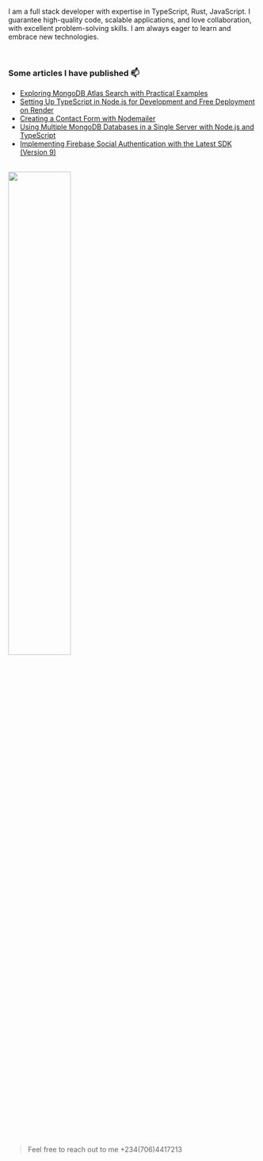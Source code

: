 <p align="center" max-width="300">

I am a full stack developer with expertise in TypeScript, Rust, JavaScript. I guarantee high-quality code, scalable applications, and love collaboration, with excellent problem-solving skills. I am always eager to learn and embrace new technologies.

<br />

### Some articles I have published 📫

- [Exploring MongoDB Atlas Search with Practical Examples](https://chukwu3meka.medium.com/a-practical-example-using-mongodb-atlas-search-144ab2d4ed78)
- [Setting Up TypeScript in Node.js for Development and Free Deployment on Render](https://chukwu3meka.medium.com/setup-typescript-in-nodejs-for-development-and-free-deployment-to-render-74e804de6691)
- [Creating a Contact Form with Nodemailer](https://chukwu3meka.medium.com/contact-form-with-nodemailer-3bf217db9df8)
- [Using Multiple MongoDB Databases in a Single Server with Node.js and TypeScript](https://chukwu3meka.medium.com/using-multiple-mongodb-databases-in-a-single-server-with-nodejs-and-typescript-f447e4628a80)
- [Implementing Firebase Social Authentication with the Latest SDK (Version 9)](https://chukwu3meka.medium.com/firebase-social-authentication-with-latest-sdk-version-9-75e4eac57563)

<br />

 <a href="https://github.com/Chukwu3meka/github-readme-stats"  >
  <img width=50% align="center" src="https://github-readme-stats.vercel.app/api?username=Chukwu3meka&show_icons=true&show=discussions_started,prs_merged,prs_merged_percentage,discussions_answered&rank_icon=github" />
 </a>

<br />

> Feel free to reach out to me +234(706)4417213

</p>
